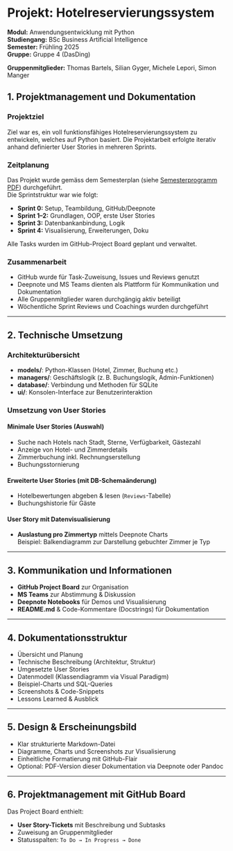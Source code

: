 # Projekt: Hotelreservierungssystem  
**Modul:** Anwendungsentwicklung mit Python  
**Studiengang:** BSc Business Artificial Intelligence  
**Semester:** Frühling 2025  
**Gruppe:** Gruppe 4 (DasDing)

**Gruppenmitglieder:** Thomas Bartels, Silian Gyger, Michele Lepori, Simon Manger



##  1. Projektmanagement und Dokumentation

###  Projektziel  
Ziel war es, ein voll funktionsfähiges Hotelreservierungssystem zu entwickeln, welches auf Python basiert. Die Projektarbeit erfolgte iterativ anhand definierter User Stories in mehreren Sprints.

###  Zeitplanung  
Das Projekt wurde gemäss dem Semesterplan (siehe [Semesterprogramm PDF](./BAI%20Semesterprogramm%20AEP%202025%20v2.pdf)) durchgeführt.  
Die Sprintstruktur war wie folgt:
- **Sprint 0:** Setup, Teambildung, GitHub/Deepnote
- **Sprint 1–2:** Grundlagen, OOP, erste User Stories
- **Sprint 3:** Datenbankanbindung, Logik
- **Sprint 4:** Visualisierung, Erweiterungen, Doku

Alle Tasks wurden im GitHub-Project Board geplant und verwaltet.

###  Zusammenarbeit  
- GitHub wurde für Task-Zuweisung, Issues und Reviews genutzt  
- Deepnote und MS Teams dienten als Plattform für Kommunikation und Dokumentation  
- Alle Gruppenmitglieder waren durchgängig aktiv beteiligt  
- Wöchentliche Sprint Reviews und Coachings wurden durchgeführt

---

##  2. Technische Umsetzung

###  Architekturübersicht
- **models/**: Python-Klassen (Hotel, Zimmer, Buchung etc.)  
- **managers/**: Geschäftslogik (z. B. Buchungslogik, Admin-Funktionen)  
- **database/**: Verbindung und Methoden für SQLite  
- **ui/**: Konsolen-Interface zur Benutzerinteraktion  

###  Umsetzung von User Stories

####  Minimale User Stories (Auswahl)
- Suche nach Hotels nach Stadt, Sterne, Verfügbarkeit, Gästezahl
- Anzeige von Hotel- und Zimmerdetails
- Zimmerbuchung inkl. Rechnungserstellung
- Buchungsstornierung

####  Erweiterte User Stories (mit DB-Schemaänderung)
- Hotelbewertungen abgeben & lesen (`Reviews`-Tabelle)
- Buchungshistorie für Gäste

####  User Story mit Datenvisualisierung
- **Auslastung pro Zimmertyp** mittels Deepnote Charts  
  Beispiel: Balkendiagramm zur Darstellung gebuchter Zimmer je Typ

---

##  3. Kommunikation und Informationen

-  **GitHub Project Board** zur Organisation  
-  **MS Teams** zur Abstimmung & Diskussion  
-  **Deepnote Notebooks** für Demos und Visualisierung  
-  **README.md** & Code-Kommentare (Docstrings) für Dokumentation  

---

##  4. Dokumentationsstruktur

- Übersicht und Planung
- Technische Beschreibung (Architektur, Struktur)
- Umgesetzte User Stories
- Datenmodell (Klassendiagramm via Visual Paradigm)
- Beispiel-Charts und SQL-Queries
- Screenshots & Code-Snippets
- Lessons Learned & Ausblick

---

##  5. Design & Erscheinungsbild

- Klar strukturierte Markdown-Datei
- Diagramme, Charts und Screenshots zur Visualisierung
- Einheitliche Formatierung mit GitHub-Flair
- Optional: PDF-Version dieser Dokumentation via Deepnote oder Pandoc

---

##  6. Projektmanagement mit GitHub Board

Das Project Board enthielt:
- **User Story-Tickets** mit Beschreibung und Subtasks
- Zuweisung an Gruppenmitglieder
- Statusspalten: `To Do → In Progress → Done`


